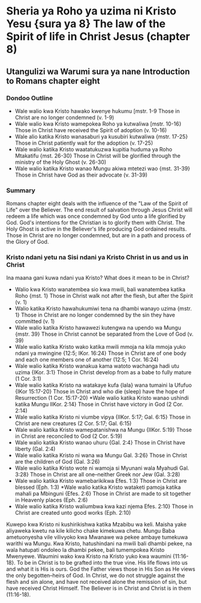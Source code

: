 # Sheria ya Roho ya uzima ni Kristo Yesu {sura ya 8}  The law of the Spirit of life in Christ Jesus (chapter 8)

## Utangulizi wa Warumi sura ya nane  Introduction to Romans chapter eight

###  Dondoo Outline

*  Wale walio kwa Kristo hawako kwenye hukumu [mstr. 1-9 Those in Christ are no longer condemned (v. 1-9)
* Wale walio kwa Kristo wamepokea Roho ya kutwaliwa [mstr. 10-16}  Those in Christ have received the Spirit of adoption (v. 10-16)
* Wale alio katika Kristo wanasaburi ya kusubiri kutwaliwa {mstr. 17-25} Those in Christ patiently wait for the adoption (v. 17-25)
* Wale walio katika Kristo waatatukuzwa kupitia huduma ya Roho Mtakatifu {mst. 26-30}  Those in Christ will be glorified through the ministry of the Holy Ghost (v. 26-30)
* Wale walio katika Kristo wanao  Mungu akiwa mtetezi wao {mst. 31-39}  Those in Christ have God as their advocate (v. 31-39)

### Summary

Romans chapter eight deals with the influence of the "Law of the Spirit of Life" over the Believer. The end result of salvation through Jesus Christ will redeem a life which was once condemned by God unto a life glorified by God. God's intentions for the Christian is to glorify them with Christ. The Holy Ghost is active in the Believer's life producing God ordained results. Those in Christ are no longer condemned, but are in a path and process of the Glory of God.

###  Kristo ndani yetu na Sisi ndani ya Kristo  Christ in us and us in Christ

Ina maana gani kuwa ndani yua Kristo?  What does it mean to be in Christ?

* Walio kwa Kristo wanatembea sio kwa mwili, bali wanatembea katika Roho {mst. 1}  Those in Christ walk not after the flesh, but after the Spirit (v. 1)
* Walio katika Kristo hawahukumiwi tena na dhambi wanayo uzima {mstr. 1} Those in Christ are no longer condemned by the sin they have committed (v. 1)
* Wale walio katika Kristo hawawezi kutengwa na upendo wa Mungu {mstr. 39} Those in Christ cannot be separated from the Love of God (v. 39)
* Wale walio katika Kristo wako katika mwili mmoja na kila mmoja yuko ndani ya mwingine {12:5; IKor. 16:24} Those in Christ are of one body and each one members one of another (12:5; 1 Cor. 16:24)
* Wale walio katika Kristo wanakua kama watoto wachanga hadi utu uzima {IKor. 3:1}  Those in Christ develop from as a babe to fully mature (1 Cor. 3:1)
* Wale walio katika Kristo na watakaye kufa {lala} wana tumaini la Ufufuo {IKor 15:17-20}  Those in Christ and who die (sleep) have the hope of Resurrection (1 Cor. 15:17-20)
*Wale walio katika Kristo wanao ushindi katika Mungu IIKor. 2:14}  Those in Christ have victory in God (2 Cor. 2:14)
* Wale walio katika Kristo ni viumbe vipya {IIKor. 5:17; Gal. 6:15} Those in Christ are new creatures (2 Cor. 5:17; Gal. 6:15)
* Wale walio katika Kristo wamepatanishwa na Mungu {IIKor. 5:19} Those in Christ are reconciled to God (2 Cor. 5:19)
* Wale walio katika Kristo wanao uhuru {Gal. 2:4}  Those in Christ have liberty (Gal. 2:4)
*  Wale walio katika Kristo ni wana wa Mungu Gal. 3:26}  Those in Christ are the children of God (Gal. 3:26)
* Wale walio katika Kristo wote ni wamoja si Myunani wala Myahudi Gal. 3:28}  Those in Christ are all one–neither Greek nor Jew (Gal. 3:28)
*  Wale walio katika Kristo wamebarikikwa Efes. 1:3} Those in Christ are blessed (Eph. 1:3)
*Wale walio katika Kristo wataketi pamoja katika mahali pa Mbinguni {Efes. 2:6}   Those in Christ are made to sit together in Heavenly places (Eph. 2:6)
* Wale walio katika Kristo waliumbwa kwa kazi njema Efes. 2:10}  Those in Christ are created unto good works (Eph. 2:10)

Kuwepo kwa Kristo ni kushirikishwa katika Mzabibu wa keli. Maisha yake aliyaweka kwetu na kile kilicho chake kimekuwa chetu. Mungu Baba ametuonyesha vile vilivyoko kwa Mwanawe wa pekee ambaye tumekuwa warithi wa Mungu. Kwa Kristo, hatushindani na mwili bali dhambi pekee, na wala hatupati ondoleo la dhambi pekee, bali tumempokea Kristo Mwenyewe. Waumini wako kwa Kristo na Kristo yuko kwa waumini {11:16-18}.  To be in Christ is to be grafted into the true vine. His life flows into us and what it is His is ours. God the Father views those in His Son as He views the only begotten–heirs of God. In Christ, we do not struggle against the flesh and sin alone, and have not received alone the remission of sin, but have received Christ Himself. The Believer is in Christ and Christ is in them (11:16-18).
